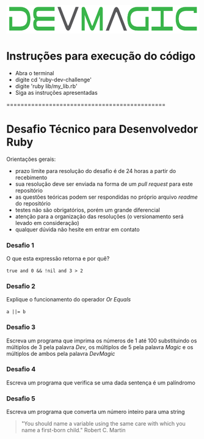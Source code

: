 ![Logo](images/devmagic-logo.png)

# Instruções para execução do código

- Abra o terminal
- digite cd 'ruby-dev-challenge'
- digite 'ruby lib/my_lib.rb'
- Siga as instruções apresentadas

=============================================


# Desafio Técnico para Desenvolvedor Ruby

Orientações gerais:

- prazo limite para resolução do desafio é de 24 horas a partir do recebimento
- sua resolução deve ser enviada na forma de um _pull request_ para este repositório
- as questões teóricas podem ser respondidas no próprio arquivo _readme_ do repositório
- testes não são obrigatórios, porém um grande diferencial
- atenção para a organização das resoluções (o versionamento será levado em consideração)
- qualquer dúvida não hesite em entrar em contato

###  Desafio 1

O que esta expressão retorna e por quê?

`true and 0 && !nil and 3 > 2`

### Desafio 2

Explique o funcionamento do operador _Or Equals_

`a ||= b`

### Desafio 3

Escreva um programa que imprima os números de 1 até 100 substituindo os múltiplos de 3 pela palavra _Dev_, os múltiplos de 5 pela palavra _Magic_ e os múltiplos de ambos pela palavra _DevMagic_

### Desafio 4

Escreva um programa que verifica se uma dada sentença é um palíndromo

### Desafio 5

Escreva um programa que converta um número inteiro para uma string

> &quot;You should name a variable using the same care with which you name a first-born child.&quot; Robert C. Martin
